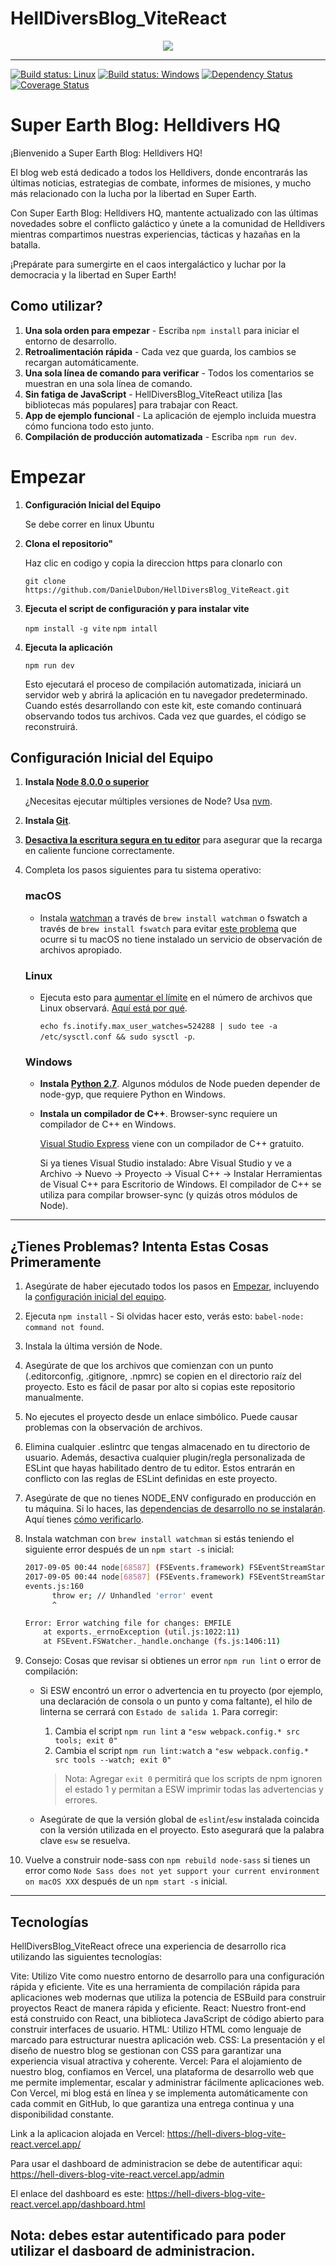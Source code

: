 # HellDiversBlog_ViteReact

<p align="center">
  <img src="https://cloud.githubusercontent.com/assets/3129129/22811426/bb69dc06-ef0c-11e6-8092-a0bea9060b35.png"/>
</p>

---

[![Build status: Linux](https://img.shields.io/travis/coryhouse/react-slingshot.svg?style=flat-square)](https://travis-ci.org/coryhouse/react-slingshot)
[![Build status: Windows](https://img.shields.io/appveyor/ci/coryhouse/react-slingshot/master.svg?style=flat-square)](https://ci.appveyor.com/project/coryhouse/react-slingshot/branch/master)
[![Dependency Status](https://david-dm.org/coryhouse/react-slingshot.svg?style=flat-square)](https://david-dm.org/coryhouse/react-slingshot)
[![Coverage Status](https://img.shields.io/coveralls/coryhouse/react-slingshot/master.svg?style=flat-square)](https://coveralls.io/github/coryhouse/react-slingshot?branch=master)

# Super Earth Blog: Helldivers HQ

¡Bienvenido a Super Earth Blog: Helldivers HQ!

El blog web está dedicado a todos los Helldivers, donde encontrarás las últimas noticias, estrategias de combate, informes de misiones, y mucho más relacionado con la lucha por la libertad en Super Earth.

Con Super Earth Blog: Helldivers HQ, mantente actualizado con las últimas novedades sobre el conflicto galáctico y únete a la comunidad de Helldivers mientras compartimos nuestras experiencias, tácticas y hazañas en la batalla.

¡Prepárate para sumergirte en el caos intergaláctico y luchar por la democracia y la libertad en Super Earth!

## Como utilizar?

1. **Una sola orden para empezar** - Escriba `npm install` para iniciar el entorno de desarrollo.
2. **Retroalimentación rápida** - Cada vez que guarda, los cambios se recargan automáticamente.
3. **Una sola línea de comando para verificar** - Todos los comentarios se muestran en una sola línea de comando.
4. **Sin fatiga de JavaScript** - HellDiversBlog_ViteReact utiliza [las bibliotecas más populares] para trabajar con React.
5. **App de ejemplo funcional** - La aplicación de ejemplo incluida muestra cómo funciona todo esto junto.
6. **Compilación de producción automatizada** - Escriba `npm run dev`.



# Empezar

1. **Configuración Inicial del Equipo**

    Se debe correr en linux Ubuntu

2. **Clona el repositorio"**

    Haz clic en codigo y copia la direccion https para clonarlo con

     `git clone https://github.com/DanielDubon/HellDiversBlog_ViteReact.git`


3. **Ejecuta el script de configuración y para instalar vite**

    `npm install -g vite`
    `npm intall`


4. **Ejecuta la aplicación**

    `npm run dev`

    Esto ejecutará el proceso de compilación automatizada, iniciará un servidor web y abrirá la aplicación en tu navegador predeterminado. Cuando estés desarrollando con este kit, este comando continuará observando todos tus archivos. Cada vez que guardes, el código se reconstruirá.



## Configuración Inicial del Equipo

1. **Instala [Node 8.0.0 o superior](https://nodejs.org)**

    ¿Necesitas ejecutar múltiples versiones de Node? Usa [nvm](https://github.com/creationix/nvm).

2. **Instala [Git](https://git-scm.com/downloads)**.

3. **[Desactiva la escritura segura en tu editor](https://webpack.js.org/guides/development/#adjusting-your-text-editor)** para asegurar que la recarga en caliente funcione correctamente.

4. Completa los pasos siguientes para tu sistema operativo:

    ### macOS

    * Instala [watchman](https://facebook.github.io/watchman/) a través de `brew install watchman` o fswatch a través de `brew install fswatch` para evitar [este problema](https://github.com/facebook/create-react-app/issues/871) que ocurre si tu macOS no tiene instalado un servicio de observación de archivos apropiado.

    ### Linux

    * Ejecuta esto para [aumentar el límite](http://stackoverflow.com/questions/16748737/grunt-watch-error-waiting-fatal-error-watch-enospc) en el número de archivos que Linux observará. [Aquí está por qué](https://github.com/coryhouse/react-slingshot/issues/6).

        `echo fs.inotify.max_user_watches=524288 | sudo tee -a /etc/sysctl.conf && sudo sysctl -p`.

    ### Windows
    
    * **Instala [Python 2.7](https://www.python.org/downloads/)**. Algunos módulos de Node pueden depender de node-gyp, que requiere Python en Windows.
    * **Instala un compilador de C++**. Browser-sync requiere un compilador de C++ en Windows.
    
      [Visual Studio Express](https://www.visualstudio.com/en-US/products/visual-studio-express-vs) viene con un compilador de C++ gratuito.
      
      Si ya tienes Visual Studio instalado:
      Abre Visual Studio y ve a Archivo -> Nuevo -> Proyecto -> Visual C++ -> Instalar Herramientas de Visual C++ para Escritorio de Windows.
      El compilador de C++ se utiliza para compilar browser-sync (y quizás otros módulos de Node).

---

## ¿Tienes Problemas? Intenta Estas Cosas Primeramente

1. Asegúrate de haber ejecutado todos los pasos en [Empezar](#empezar), incluyendo la [configuración inicial del equipo](#configuración-inicial-del-equipo).
2. Ejecuta `npm install` - Si olvidas hacer esto, verás esto: `babel-node: command not found`.
3. Instala la última versión de Node.
4. Asegúrate de que los archivos que comienzan con un punto (.editorconfig, .gitignore, .npmrc) se copien en el directorio raíz del proyecto. Esto es fácil de pasar por alto si copias este repositorio manualmente.
5. No ejecutes el proyecto desde un enlace simbólico. Puede causar problemas con la observación de archivos.
6. Elimina cualquier .eslintrc que tengas almacenado en tu directorio de usuario. Además, desactiva cualquier plugin/regla personalizada de ESLint que hayas habilitado dentro de tu editor. Estos entrarán en conflicto con las reglas de ESLint definidas en este proyecto.
7. Asegúrate de que no tienes NODE_ENV configurado en producción en tu máquina. Si lo haces, las [dependencias de desarrollo no se instalarán](https://github.com/coryhouse/react-slingshot/issues/400#issuecomment-290497767). Aquí tienes [cómo verificarlo](http://stackoverflow.com/a/27939821/26180).
8. Instala watchman con `brew install watchman` si estás teniendo el siguiente error después de un `npm start -s` inicial:

    ```bash
    2017-09-05 00:44 node[68587] (FSEvents.framework) FSEventStreamStart: register_with_server: ERROR: f2d_register_rpc() => (null) (-22)
    2017-09-05 00:44 node[68587] (FSEvents.framework) FSEventStreamStart: register_with_server: ERROR: f2d_register_rpc() => (null) (-22)
    events.js:160
          throw er; // Unhandled 'error' event
          ^

    Error: Error watching file for changes: EMFILE
        at exports._errnoException (util.js:1022:11)
        at FSEvent.FSWatcher._handle.onchange (fs.js:1406:11)
    ```

9. Consejo: Cosas que revisar si obtienes un error `npm run lint` o error de compilación:

    * Si ESW encontró un error o advertencia en tu proyecto (por ejemplo, una declaración de consola o un punto y coma faltante), el hilo de linterna se cerrará con `Estado de salida 1`. Para corregir:

      1. Cambia el script `npm run lint` a `"esw webpack.config.* src tools; exit 0"`
      1. Cambia el script `npm run lint:watch` a `"esw webpack.config.* src tools --watch; exit 0"`

      > Nota: Agregar `exit 0` permitirá que los scripts de npm ignoren el estado 1 y permitan a ESW imprimir todas las advertencias y errores.
    * Asegúrate de que la versión global de `eslint`/`esw` instalada coincida con la versión utilizada en el proyecto. Esto asegurará que la palabra clave `esw` se resuelva.

10. Vuelve a construir node-sass con `npm rebuild node-sass` si tienes un error como `Node Sass does not yet support your current environment on macOS XXX` después de un `npm start -s` inicial.

---

## Tecnologías

HellDiversBlog_ViteReact ofrece una experiencia de desarrollo rica utilizando las siguientes tecnologías:

Vite: Utilizo Vite como nuestro entorno de desarrollo para una configuración rápida y eficiente. Vite es una herramienta de compilación rápida para aplicaciones web modernas que utiliza la potencia de ESBuild para construir proyectos React de manera rápida y eficiente.
React: Nuestro front-end está construido con React, una biblioteca JavaScript de código abierto para construir interfaces de usuario.
HTML: Utilizo HTML como lenguaje de marcado para estructurar nuestra aplicación web.
CSS: La presentación y el diseño de nuestro blog se gestionan con CSS para garantizar una experiencia visual atractiva y coherente.
Vercel: Para el alojamiento de nuestro blog, confiamos en Vercel, una plataforma de desarrollo web que me permite implementar, escalar y administrar fácilmente aplicaciones web. Con Vercel, mi blog está en línea y se implementa automáticamente con cada commit en GitHub, lo que garantiza una entrega continua y una disponibilidad constante.

Link a la aplicacion alojada en Vercel: https://hell-divers-blog-vite-react.vercel.app/

Para usar el dashboard de administracion se debe de autentificar aqui: https://hell-divers-blog-vite-react.vercel.app/admin

El enlace del dashboard es este: https://hell-divers-blog-vite-react.vercel.app/dashboard.html

Nota: debes estar autentificado para poder utilizar el dasboard de administracion.
---

